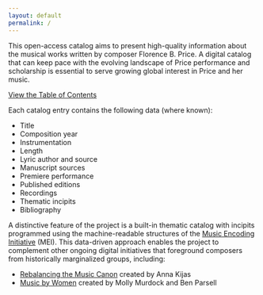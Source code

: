 ```yaml
---
layout: default
permalink: /
---
```


This open-access catalog aims to present high-quality information about the musical works written by composer Florence B. Price. A digital catalog that can keep pace with the evolving landscape of Price performance and scholarship is essential to serve growing global interest in Price and her music.

[View the Table of Contents](/_pages/complete-works/)

Each catalog entry contains the following data (where known):
- Title
- Composition year
- Instrumentation
- Length
- Lyric author and source
- Manuscript sources
- Premiere performance
- Published editions
- Recordings
- Thematic incipits
- Bibliography

A distinctive feature of the project is a built-in thematic catalog with incipits programmed using the machine-readable structures of the <a href="https://music-encoding.org/" target="_blank">Music Encoding Initiative</a> (MEI). This data-driven approach enables the project to complement other ongoing digital initiatives that foreground composers from historically marginalized groups, including:
- <a href="https://rebalancing-music-canon.com/" target="_blank">Rebalancing the Music Canon</a> created by Anna Kijas
- <a href="https://www.musicbywomen.org/" target="_blank">Music by Women</a> created by Molly Murdock and Ben Parsell
